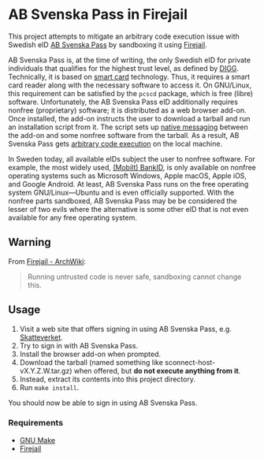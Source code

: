 # AB Svenska Pass in Firejail

This project attempts to mitigate an arbitrary code execution issue with Swedish eID [AB Svenska Pass](https://www.thalesgroup.com/en/europe/sweden/digital-identity-services-sweden/svensk-elegitimation/skatteverkets-id) by sandboxing it using [Firejail](https://firejail.wordpress.com/).

AB Svenska Pass is, at the time of writing, the only Swedish eID for private individuals that qualifies for the highest trust level, as defined by [DIGG](https://www.digg.se/digitala-tjanster/e-legitimering).
Technically, it is based on [smart card](https://en.wikipedia.org/wiki/Smart_card) technology.
Thus, it requires a smart card reader along with the necessary software to access it.
On GNU/Linux, this requirement can be satisfied by the `pcscd` package, which is free (libre) software.
Unfortunately, the AB Svenska Pass eID additionally requires nonfree (proprietary) software;
it is distributed as a web browser add-on.
Once installed, the add-on instructs the user to download a tarball and run an installation script from it.
The script sets up [native messaging](https://developer.mozilla.org/en-US/docs/Mozilla/Add-ons/WebExtensions/Native_messaging) between the add-on and some nonfree software from the tarball.
As a result, AB Svenska Pass gets [arbitrary code execution](https://en.wikipedia.org/wiki/Arbitrary_code_execution) on the local machine.

In Sweden today, all available eIDs subject the user to nonfree software.
For example, the most widely used, [(Mobilt) BankID](https://www.bankid.com/), is only available on nonfree operating systems such as Microsoft Windows, Apple macOS, Apple iOS, and Google Android.
At least, AB Svenska Pass runs on the free operating system GNU/Linux—Ubuntu and is even officially supported.
With the nonfree parts sandboxed, AB Svenska Pass may be be considered the lesser of two evils where the alternative is some other eID that is not even available for any free operating system.

## Warning

From [Firejail - ArchWiki](https://wiki.archlinux.org/index.php?title=Firejail):

> Running untrusted code is never safe, sandboxing cannot change this.

## Usage

1. Visit a web site that offers signing in using AB Svenska Pass, e.g. [Skatteverket](https://www.skatteverket.se/).
2. Try to sign in with AB Svenska Pass.
3. Install the browser add-on when prompted.
4. Download the tarball (named something like sconnect-host-vX.Y.Z.W.tar.gz) when offered, but **do not execute anything from it**.
5. Instead, extract its contents into this project directory.
6. Run `make install`.

You should now be able to sign in using AB Svenska Pass.

### Requirements

- [GNU Make](https://www.gnu.org/software/make/)
- [Firejail](https://firejail.wordpress.com/)
